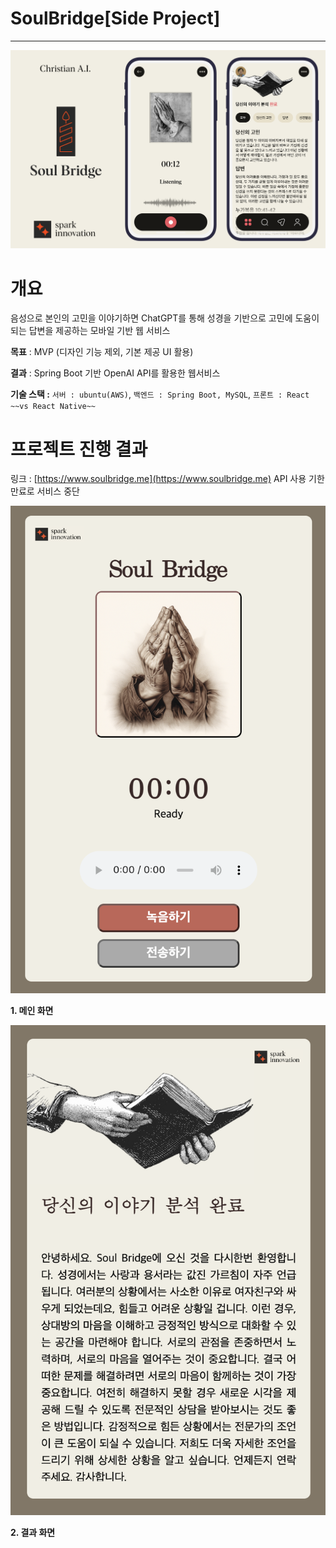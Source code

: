 # SoulBridge[Side Project]

---

![KakaoTalk_Image_2023-05-07-22-57-18.png](SoulBridge%5BSide%20Project%5D%2037bf15c3772049b08b0ce595103a2b5d/KakaoTalk_Image_2023-05-07-22-57-18.png)

# 개요

음성으로 본인의 고민을 이야기하면 ChatGPT를 통해 성경을 기반으로 고민에 도움이 되는 답변을 제공하는 모바일 기반 웹 서비스

**목표** : MVP (디자인 기능 제외, 기본 제공 UI 활용)

**결과** : Spring Boot 기반 OpenAI API를 활용한 웹서비스

**기술 스택 :** `서버 : ubuntu(AWS)`, `백엔드 : Spring Boot, MySQL`, `프론트 : React ~~vs React Native~~`

# 프로젝트 진행 결과

링크 : [https://www.soulbridge.me](https://www.soulbridge.me) API 사용 기한 만료로 서비스 중단

![**1. 메인 화면**](SoulBridge%5BSide%20Project%5D%2037bf15c3772049b08b0ce595103a2b5d/%25E1%2584%2589%25E1%2585%25B3%25E1%2584%258F%25E1%2585%25B3%25E1%2584%2585%25E1%2585%25B5%25E1%2586%25AB%25E1%2584%2589%25E1%2585%25A3%25E1%2586%25BA_2023-05-17_%25E1%2584%258B%25E1%2585%25A9%25E1%2584%2592%25E1%2585%25AE_7.14.45.png)

**1. 메인 화면**

![**2. 결과 화면**](SoulBridge%5BSide%20Project%5D%2037bf15c3772049b08b0ce595103a2b5d/%25E1%2584%2589%25E1%2585%25B3%25E1%2584%258F%25E1%2585%25B3%25E1%2584%2585%25E1%2585%25B5%25E1%2586%25AB%25E1%2584%2589%25E1%2585%25A3%25E1%2586%25BA_2023-05-17_%25E1%2584%258B%25E1%2585%25A9%25E1%2584%2592%25E1%2585%25AE_7.13.42.png)

**2. 결과 화면**
